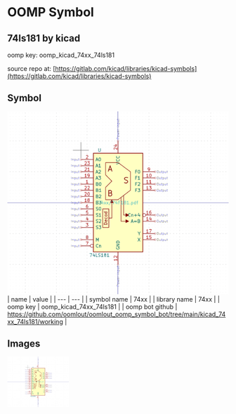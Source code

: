 # OOMP Symbol  
## 74ls181  by kicad  
  
oomp key: oomp_kicad_74xx_74ls181  
  
source repo at: [https://gitlab.com/kicad/libraries/kicad-symbols](https://gitlab.com/kicad/libraries/kicad-symbols)  
## Symbol  
  
[![working.png](working_600.png)](working.png)  
| name | value | 
| --- | --- | 
| symbol name | 74xx | 
| library name | 74xx | 
| oomp key | oomp_kicad_74xx_74ls181 | 
| oomp bot github | https://github.com/oomlout/oomlout_oomp_symbol_bot/tree/main/kicad_74xx_74ls181/working | 
## Images  
  
[![working.png](working_140.png)](working.png)  
